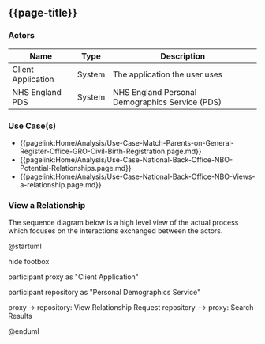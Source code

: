 ## {{page-title}}

### Actors

| Name | Type | Description |
|------|------|-------------|
| Client Application | System | The application the user uses |
| NHS England PDS | System | NHS England Personal Demographics Service (PDS) |

### Use Case(s)

- {{pagelink:Home/Analysis/Use-Case-Match-Parents-on-General-Register-Office-GRO-Civil-Birth-Registration.page.md}}
- {{pagelink:Home/Analysis/Use-Case-National-Back-Office-NBO-Potential-Relationships.page.md}}
- {{pagelink:Home/Analysis/Use-Case-National-Back-Office-NBO-Views-a-relationship.page.md}}

### View a Relationship 

The sequence diagram below is a high level view of the actual process which focuses on the interactions exchanged between the actors. 

<plantuml>
@startuml

hide footbox

participant proxy as "Client Application"

participant repository as "Personal Demographics Service"

proxy -> repository: View Relationship Request
repository --> proxy: Search Results

@enduml
</plantuml>